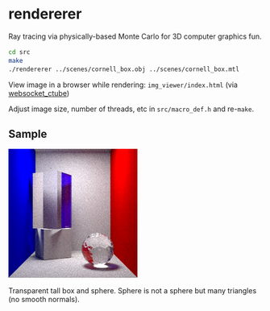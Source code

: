 # rendererer
Ray tracing via physically-based Monte Carlo for 3D computer graphics fun.

```bash
cd src
make
./rendererer ../scenes/cornell_box.obj ../scenes/cornell_box.mtl
```

View image in a browser while rendering: `img_viewer/index.html` (via [websocket_ctube](https://github.com/bryance-oyang/websocket_ctube))

Adjust image size, number of threads, etc in `src/macro_def.h` and re-`make`.

## Sample

![cornell_box_img](cornell_box.png)

Transparent tall box and sphere. Sphere is not a sphere but many triangles (no smooth normals).
